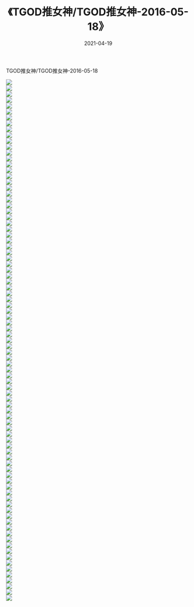 ﻿---
layout: post
title:  《TGOD推女神/TGOD推女神-2016-05-18》
date:   2021-04-19
img: http://pic.660000.xyz/1:/网络美图/2021/TGOD推女神/TGOD推女神-2016-05-18/000.jpg
categories: [美女, 清纯, 唯美]
---

TGOD推女神/TGOD推女神-2016-05-18

 ![](http://pic.660000.xyz/1:/网络美图/2021/TGOD推女神/TGOD推女神-2016-05-18/001.jpg) <br>![](http://pic.660000.xyz/1:/网络美图/2021/TGOD推女神/TGOD推女神-2016-05-18/002.jpg) <br>![](http://pic.660000.xyz/1:/网络美图/2021/TGOD推女神/TGOD推女神-2016-05-18/003.jpg) <br>![](http://pic.660000.xyz/1:/网络美图/2021/TGOD推女神/TGOD推女神-2016-05-18/004.jpg) <br>![](http://pic.660000.xyz/1:/网络美图/2021/TGOD推女神/TGOD推女神-2016-05-18/005.jpg) <br>![](http://pic.660000.xyz/1:/网络美图/2021/TGOD推女神/TGOD推女神-2016-05-18/006.jpg) <br>![](http://pic.660000.xyz/1:/网络美图/2021/TGOD推女神/TGOD推女神-2016-05-18/007.jpg) <br>![](http://pic.660000.xyz/1:/网络美图/2021/TGOD推女神/TGOD推女神-2016-05-18/008.jpg) <br>![](http://pic.660000.xyz/1:/网络美图/2021/TGOD推女神/TGOD推女神-2016-05-18/009.jpg) <br>![](http://pic.660000.xyz/1:/网络美图/2021/TGOD推女神/TGOD推女神-2016-05-18/010.jpg) <br>![](http://pic.660000.xyz/1:/网络美图/2021/TGOD推女神/TGOD推女神-2016-05-18/011.jpg) <br>![](http://pic.660000.xyz/1:/网络美图/2021/TGOD推女神/TGOD推女神-2016-05-18/012.jpg) <br>![](http://pic.660000.xyz/1:/网络美图/2021/TGOD推女神/TGOD推女神-2016-05-18/013.jpg) <br>![](http://pic.660000.xyz/1:/网络美图/2021/TGOD推女神/TGOD推女神-2016-05-18/014.jpg) <br>![](http://pic.660000.xyz/1:/网络美图/2021/TGOD推女神/TGOD推女神-2016-05-18/015.jpg) <br>![](http://pic.660000.xyz/1:/网络美图/2021/TGOD推女神/TGOD推女神-2016-05-18/016.jpg) <br>![](http://pic.660000.xyz/1:/网络美图/2021/TGOD推女神/TGOD推女神-2016-05-18/017.jpg) <br>![](http://pic.660000.xyz/1:/网络美图/2021/TGOD推女神/TGOD推女神-2016-05-18/018.jpg) <br>![](http://pic.660000.xyz/1:/网络美图/2021/TGOD推女神/TGOD推女神-2016-05-18/019.jpg) <br>![](http://pic.660000.xyz/1:/网络美图/2021/TGOD推女神/TGOD推女神-2016-05-18/020.jpg) <br>![](http://pic.660000.xyz/1:/网络美图/2021/TGOD推女神/TGOD推女神-2016-05-18/021.jpg) <br>![](http://pic.660000.xyz/1:/网络美图/2021/TGOD推女神/TGOD推女神-2016-05-18/022.jpg) <br>![](http://pic.660000.xyz/1:/网络美图/2021/TGOD推女神/TGOD推女神-2016-05-18/023.jpg) <br>![](http://pic.660000.xyz/1:/网络美图/2021/TGOD推女神/TGOD推女神-2016-05-18/024.jpg) <br>![](http://pic.660000.xyz/1:/网络美图/2021/TGOD推女神/TGOD推女神-2016-05-18/025.jpg) <br>![](http://pic.660000.xyz/1:/网络美图/2021/TGOD推女神/TGOD推女神-2016-05-18/026.jpg) <br>![](http://pic.660000.xyz/1:/网络美图/2021/TGOD推女神/TGOD推女神-2016-05-18/027.jpg) <br>![](http://pic.660000.xyz/1:/网络美图/2021/TGOD推女神/TGOD推女神-2016-05-18/028.jpg) <br>![](http://pic.660000.xyz/1:/网络美图/2021/TGOD推女神/TGOD推女神-2016-05-18/029.jpg) <br>![](http://pic.660000.xyz/1:/网络美图/2021/TGOD推女神/TGOD推女神-2016-05-18/030.jpg) <br>![](http://pic.660000.xyz/1:/网络美图/2021/TGOD推女神/TGOD推女神-2016-05-18/031.jpg) <br>![](http://pic.660000.xyz/1:/网络美图/2021/TGOD推女神/TGOD推女神-2016-05-18/032.jpg) <br>![](http://pic.660000.xyz/1:/网络美图/2021/TGOD推女神/TGOD推女神-2016-05-18/033.jpg) <br>![](http://pic.660000.xyz/1:/网络美图/2021/TGOD推女神/TGOD推女神-2016-05-18/034.jpg) <br>![](http://pic.660000.xyz/1:/网络美图/2021/TGOD推女神/TGOD推女神-2016-05-18/035.jpg) <br>![](http://pic.660000.xyz/1:/网络美图/2021/TGOD推女神/TGOD推女神-2016-05-18/036.jpg) <br>![](http://pic.660000.xyz/1:/网络美图/2021/TGOD推女神/TGOD推女神-2016-05-18/037.jpg) <br>![](http://pic.660000.xyz/1:/网络美图/2021/TGOD推女神/TGOD推女神-2016-05-18/038.jpg) <br>![](http://pic.660000.xyz/1:/网络美图/2021/TGOD推女神/TGOD推女神-2016-05-18/039.jpg) <br>![](http://pic.660000.xyz/1:/网络美图/2021/TGOD推女神/TGOD推女神-2016-05-18/040.jpg) <br>![](http://pic.660000.xyz/1:/网络美图/2021/TGOD推女神/TGOD推女神-2016-05-18/041.jpg) <br>![](http://pic.660000.xyz/1:/网络美图/2021/TGOD推女神/TGOD推女神-2016-05-18/042.jpg) <br>![](http://pic.660000.xyz/1:/网络美图/2021/TGOD推女神/TGOD推女神-2016-05-18/043.jpg) <br>![](http://pic.660000.xyz/1:/网络美图/2021/TGOD推女神/TGOD推女神-2016-05-18/044.jpg) <br>![](http://pic.660000.xyz/1:/网络美图/2021/TGOD推女神/TGOD推女神-2016-05-18/045.jpg) <br>![](http://pic.660000.xyz/1:/网络美图/2021/TGOD推女神/TGOD推女神-2016-05-18/046.jpg) <br>![](http://pic.660000.xyz/1:/网络美图/2021/TGOD推女神/TGOD推女神-2016-05-18/047.jpg) <br>![](http://pic.660000.xyz/1:/网络美图/2021/TGOD推女神/TGOD推女神-2016-05-18/048.jpg) <br>![](http://pic.660000.xyz/1:/网络美图/2021/TGOD推女神/TGOD推女神-2016-05-18/049.jpg) <br>![](http://pic.660000.xyz/1:/网络美图/2021/TGOD推女神/TGOD推女神-2016-05-18/050.jpg) <br>![](http://pic.660000.xyz/1:/网络美图/2021/TGOD推女神/TGOD推女神-2016-05-18/051.jpg) <br>![](http://pic.660000.xyz/1:/网络美图/2021/TGOD推女神/TGOD推女神-2016-05-18/052.jpg) <br>![](http://pic.660000.xyz/1:/网络美图/2021/TGOD推女神/TGOD推女神-2016-05-18/053.jpg) <br>![](http://pic.660000.xyz/1:/网络美图/2021/TGOD推女神/TGOD推女神-2016-05-18/054.jpg) <br>![](http://pic.660000.xyz/1:/网络美图/2021/TGOD推女神/TGOD推女神-2016-05-18/055.jpg) <br>![](http://pic.660000.xyz/1:/网络美图/2021/TGOD推女神/TGOD推女神-2016-05-18/056.jpg) <br>![](http://pic.660000.xyz/1:/网络美图/2021/TGOD推女神/TGOD推女神-2016-05-18/057.jpg) <br>![](http://pic.660000.xyz/1:/网络美图/2021/TGOD推女神/TGOD推女神-2016-05-18/058.jpg) <br>![](http://pic.660000.xyz/1:/网络美图/2021/TGOD推女神/TGOD推女神-2016-05-18/059.jpg) <br>![](http://pic.660000.xyz/1:/网络美图/2021/TGOD推女神/TGOD推女神-2016-05-18/060.jpg) <br>![](http://pic.660000.xyz/1:/网络美图/2021/TGOD推女神/TGOD推女神-2016-05-18/061.jpg) <br>![](http://pic.660000.xyz/1:/网络美图/2021/TGOD推女神/TGOD推女神-2016-05-18/062.jpg) <br>![](http://pic.660000.xyz/1:/网络美图/2021/TGOD推女神/TGOD推女神-2016-05-18/063.jpg) <br>![](http://pic.660000.xyz/1:/网络美图/2021/TGOD推女神/TGOD推女神-2016-05-18/064.jpg) <br>![](http://pic.660000.xyz/1:/网络美图/2021/TGOD推女神/TGOD推女神-2016-05-18/065.jpg) <br>![](http://pic.660000.xyz/1:/网络美图/2021/TGOD推女神/TGOD推女神-2016-05-18/066.jpg) <br>![](http://pic.660000.xyz/1:/网络美图/2021/TGOD推女神/TGOD推女神-2016-05-18/067.jpg) <br>![](http://pic.660000.xyz/1:/网络美图/2021/TGOD推女神/TGOD推女神-2016-05-18/068.jpg) <br>![](http://pic.660000.xyz/1:/网络美图/2021/TGOD推女神/TGOD推女神-2016-05-18/069.jpg) <br>![](http://pic.660000.xyz/1:/网络美图/2021/TGOD推女神/TGOD推女神-2016-05-18/070.jpg) <br>![](http://pic.660000.xyz/1:/网络美图/2021/TGOD推女神/TGOD推女神-2016-05-18/071.jpg) <br>![](http://pic.660000.xyz/1:/网络美图/2021/TGOD推女神/TGOD推女神-2016-05-18/072.jpg) <br>![](http://pic.660000.xyz/1:/网络美图/2021/TGOD推女神/TGOD推女神-2016-05-18/073.jpg) <br>![](http://pic.660000.xyz/1:/网络美图/2021/TGOD推女神/TGOD推女神-2016-05-18/074.jpg) <br>![](http://pic.660000.xyz/1:/网络美图/2021/TGOD推女神/TGOD推女神-2016-05-18/075.jpg) <br>![](http://pic.660000.xyz/1:/网络美图/2021/TGOD推女神/TGOD推女神-2016-05-18/076.jpg) <br>![](http://pic.660000.xyz/1:/网络美图/2021/TGOD推女神/TGOD推女神-2016-05-18/077.jpg) <br>![](http://pic.660000.xyz/1:/网络美图/2021/TGOD推女神/TGOD推女神-2016-05-18/078.jpg) <br>![](http://pic.660000.xyz/1:/网络美图/2021/TGOD推女神/TGOD推女神-2016-05-18/079.jpg) <br>![](http://pic.660000.xyz/1:/网络美图/2021/TGOD推女神/TGOD推女神-2016-05-18/080.jpg) <br>![](http://pic.660000.xyz/1:/网络美图/2021/TGOD推女神/TGOD推女神-2016-05-18/081.jpg) <br>![](http://pic.660000.xyz/1:/网络美图/2021/TGOD推女神/TGOD推女神-2016-05-18/082.jpg) <br>![](http://pic.660000.xyz/1:/网络美图/2021/TGOD推女神/TGOD推女神-2016-05-18/083.jpg) <br>![](http://pic.660000.xyz/1:/网络美图/2021/TGOD推女神/TGOD推女神-2016-05-18/084.jpg) <br>![](http://pic.660000.xyz/1:/网络美图/2021/TGOD推女神/TGOD推女神-2016-05-18/085.jpg) <br>![](http://pic.660000.xyz/1:/网络美图/2021/TGOD推女神/TGOD推女神-2016-05-18/086.jpg) <br>![](http://pic.660000.xyz/1:/网络美图/2021/TGOD推女神/TGOD推女神-2016-05-18/087.jpg) <br>![](http://pic.660000.xyz/1:/网络美图/2021/TGOD推女神/TGOD推女神-2016-05-18/088.jpg) <br>![](http://pic.660000.xyz/1:/网络美图/2021/TGOD推女神/TGOD推女神-2016-05-18/089.jpg) <br>